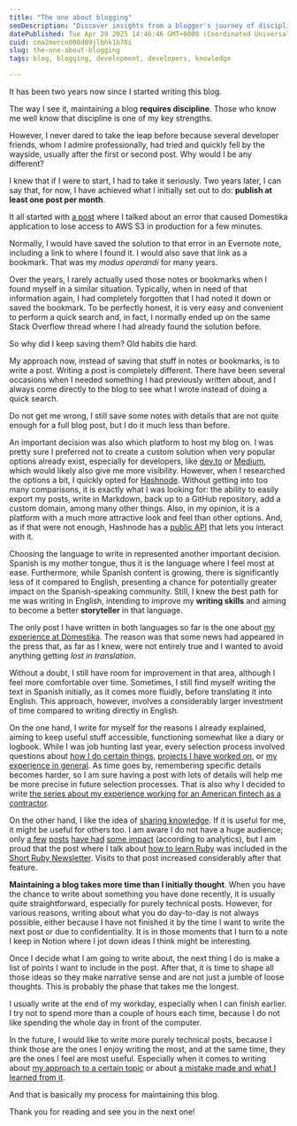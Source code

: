```yaml
---
title: "The one about blogging"
seoDescription: "Discover insights from a blogger's journey of discipline, language choices, and sharing knowledge with the developer community over two years"
datePublished: Tue Apr 29 2025 14:46:46 GMT+0000 (Coordinated Universal Time)
cuid: cma2mercn000d09jlbhk1b70i
slug: the-one-about-blogging
tags: blog, blogging, development, developers, knowledge

---
```


It has been two years now since I started writing this blog.

The way I see it, maintaining a blog **requires discipline**. Those who know me well know that discipline is one of my key strengths.

However, I never dared to take the leap before because several developer friends, whom I admire professionally, had tried and quickly fell by the wayside, usually after the first or second post. Why would I be any different?

I knew that if I were to start, I had to take it seriously. Two years later, I can say that, for now, I have achieved what I initially set out to do: **publish at least one post per month**.

It all started with [a post](https://blog.davidmp.es/the-one-with-access-denied-to-aws-in-production) where I talked about an error that caused Domestika application to lose access to AWS S3 in production for a few minutes.

Normally, I would have saved the solution to that error in an Evernote note, including a link to where I found it. I would also save that link as a bookmark. That was my *modus operandi* for many years.

Over the years, I rarely actually used those notes or bookmarks when I found myself in a similar situation. Typically, when in need of that information again, I had completely forgotten that I had noted it down or saved the bookmark. To be perfectly honest, it is very easy and convenient to perform a quick search and, in fact, I normally ended up on the same Stack Overflow thread where I had already found the solution before.

So why did I keep saving them? Old habits die hard.

My approach now, instead of saving that stuff in notes or bookmarks, is to write a post. Writing a post is completely different. There have been several occasions when I needed something I had previously written about, and I always come directly to the blog to see what I wrote instead of doing a quick search.

Do not get me wrong, I still save some notes with details that are not quite enough for a full blog post, but I do it much less than before.

An important decision was also which platform to host my blog on. I was pretty sure I preferred not to create a custom solution when very popular options already exist, especially for developers, like [dev.to](http://dev.to) or [Medium](https://medium.com/), which would likely also give me more visibility. However, when I researched the options a bit, I quickly opted for [Hashnode](https://hashnode.com/). Without getting into too many comparisons, it is exactly what I was looking for: the ability to easily export my posts, write in Markdown, back up to a GitHub repository, add a custom domain, among many other things. Also, in my opinion, it is a platform with a much more attractive look and feel than other options. And, as if that were not enough, Hashnode has a [public API](https://apidocs.hashnode.com/) that lets you interact with it.

Choosing the language to write in represented another important decision. Spanish is my mother tongue, thus it is the language where I feel most at ease. Furthermore, while Spanish content is growing, there is significantly less of it compared to English, presenting a chance for potentially greater impact on the Spanish-speaking community. Still, I knew the best path for me was writing in English, intending to improve my **writing skills** and aiming to become a better **storyteller** in that language.

The only post I have written in both languages so far is the one about [my experience at Domestika](https://blog.davidmp.es/el-de-mi-experiencia-en-domestika). The reason was that some news had appeared in the press that, as far as I knew, were not entirely true and I wanted to avoid anything getting *lost in translation*.

Without a doubt, I still have room for improvement in that area, although I feel more comfortable over time. Sometimes, I still find myself writing the text in Spanish initially, as it comes more fluidly, before translating it into English. This approach, however, involves a considerably larger investment of time compared to writing directly in English.

On the one hand, I write for myself for the reasons I already explained, aiming to keep useful stuff accessible, functioning somewhat like a diary or logbook. While I was job hunting last year, every selection process involved questions about [how I do certain things](https://blog.davidmp.es/the-one-about-mentoring-junior-developers), [projects I have worked on](https://blog.davidmp.es/the-one-about-my-favorite-project-so-far), or [my experience in general](https://blog.davidmp.es/the-one-about-my-experience-working-remotely). As time goes by, remembering specific details becomes harder, so I am sure having a post with lots of details will help me be more precise in future selection processes. That is also why I decided to write [the series about my experience working for an American fintech as a contractor](https://blog.davidmp.es/series/working-for-an-american-fintech).

On the other hand, I like the idea of [sharing knowledge](https://endler.dev/2025/best-programmers/#write). If it is useful for me, it might be useful for others too. I am aware I do not have a huge audience; only [a few](https://blog.davidmp.es/the-one-with-a-large-project-in-a-github-repository) [posts](https://blog.davidmp.es/the-one-with-openssl-issues-installing-older-ruby-versions-on-ubuntu-2204) [have had](https://blog.davidmp.es/the-one-with-a-mouse-jiggler-in-ubuntu) [some impact](https://blog.davidmp.es/the-one-about-working-with-macos-being-a-linux-user) (according to analytics), but I am proud that the post where I talk about [how to learn Ruby](https://blog.davidmp.es/the-one-about-learning-ruby) was included in the [Short Ruby Newsletter](https://newsletter.shortruby.com/p/edition-120). Visits to that post increased considerably after that feature.

**Maintaining a blog takes more time than I initially thought**. When you have the chance to write about something you have done recently, it is usually quite straightforward, especially for purely technical posts. However, for various reasons, writing about what you do day-to-day is not always possible, either because I have not finished it by the time I want to write the next post or due to confidentiality. It is in those moments that I turn to a note I keep in Notion where I jot down ideas I think might be interesting.

Once I decide what I am going to write about, the next thing I do is make a list of points I want to include in the post. After that, it is time to shape all those ideas so they make narrative sense and are not just a jumble of loose thoughts. This is probably the phase that takes me the longest.

I usually write at the end of my workday, especially when I can finish earlier. I try not to spend more than a couple of hours each time, because I do not like spending the whole day in front of the computer.

In the future, I would like to write more purely technical posts, because I think those are the ones I enjoy writing the most, and at the same time, they are the ones I feel are most useful. Especially when it comes to writing about [my approach to a certain topic](https://blog.davidmp.es/the-one-about-conditionals-in-ruby) or about [a mistake made and what I learned from it](https://blog.davidmp.es/the-one-with-access-denied-to-aws-in-production).

And that is basically my process for maintaining this blog.

Thank you for reading and see you in the next one!